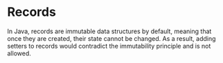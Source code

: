 # Records

In Java, records are immutable data structures by default, meaning that once they are created, their state cannot be changed. As a result, adding setters to records would contradict the immutability principle and is not allowed.
